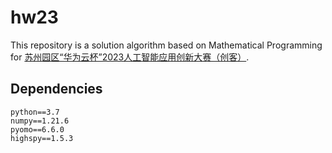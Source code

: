 # hw23

This repository is a solution algorithm based on Mathematical Programming for [苏州园区“华为云杯”2023人工智能应用创新大赛（创客）](https://competition.huaweicloud.com/information/1000041930/introduction).

## Dependencies
```
python==3.7
numpy==1.21.6
pyomo==6.6.0
highspy==1.5.3
```